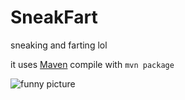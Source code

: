 # SneakFart
sneaking and farting lol

it uses [Maven](https://maven.apache.org/) compile with `mvn package`

![funny picture](https://www.spigotmc.org/attachments/fart-png.577401)
